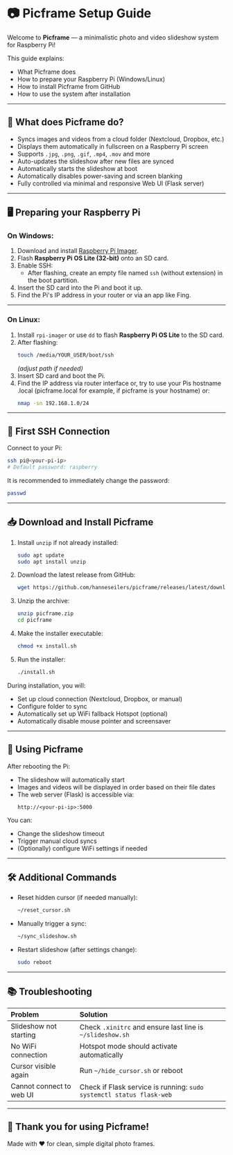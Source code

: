 # 📷 Picframe Setup Guide

Welcome to **Picframe** — a minimalistic photo and video slideshow system for Raspberry Pi!

This guide explains:
- What Picframe does
- How to prepare your Raspberry Pi (Windows/Linux)
- How to install Picframe from GitHub
- How to use the system after installation

---

## 🧠 What does Picframe do?

- Syncs images and videos from a cloud folder (Nextcloud, Dropbox, etc.)
- Displays them automatically in fullscreen on a Raspberry Pi screen
- Supports `.jpg`, `.png`, `.gif`, `.mp4`, `.mov` and more
- Auto-updates the slideshow after new files are synced
- Automatically starts the slideshow at boot
- Automatically disables power-saving and screen blanking
- Fully controlled via minimal and responsive Web UI (Flask server)

---

## 🖥️ Preparing your Raspberry Pi

### On Windows:

1. Download and install [Raspberry Pi Imager](https://www.raspberrypi.com/software/).
2. Flash **Raspberry Pi OS Lite (32-bit)** onto an SD card.
3. Enable SSH:
   - After flashing, create an empty file named `ssh` (without extension) in the boot partition.
4. Insert the SD card into the Pi and boot it up.
5. Find the Pi's IP address in your router or via an app like Fing.

---

### On Linux:

1. Install `rpi-imager` or use `dd` to flash **Raspberry Pi OS Lite** to the SD card.
2. After flashing:
   ```bash
   touch /media/YOUR_USER/boot/ssh
   ```
   *(adjust path if needed)*
3. Insert SD card and boot the Pi.
4. Find the IP address via router interface or, try to use your Pis hostname .local (picframe.local for example, if picframe is your hostname) or:
   ```bash
   nmap -sn 192.168.1.0/24
   ```

---

## 🔌 First SSH Connection

Connect to your Pi:
```bash
ssh pi@<your-pi-ip>
# Default password: raspberry
```

It is recommended to immediately change the password:
```bash
passwd
```

---

## 📥 Download and Install Picframe

1. Install `unzip` if not already installed:
   ```bash
   sudo apt update
   sudo apt install unzip
   ```

2. Download the latest release from GitHub:
   ```bash
   wget https://github.com/hanneseilers/picframe/releases/latest/download/picframe.zip
   ```

3. Unzip the archive:
   ```bash
   unzip picframe.zip
   cd picframe
   ```

4. Make the installer executable:
   ```bash
   chmod +x install.sh
   ```

5. Run the installer:
   ```bash
   ./install.sh
   ```

During installation, you will:
- Set up cloud connection (Nextcloud, Dropbox, or manual)
- Configure folder to sync
- Automatically set up WiFi fallback Hotspot (optional)
- Automatically disable mouse pointer and screensaver

---

## 🚀 Using Picframe

After rebooting the Pi:

- The slideshow will automatically start
- Images and videos will be displayed in order based on their file dates
- The web server (Flask) is accessible via:
  ```
  http://<your-pi-ip>:5000
  ```

You can:
- Change the slideshow timeout
- Trigger manual cloud syncs
- (Optionally) configure WiFi settings if needed

---

## 🛠️ Additional Commands

- Reset hidden cursor (if needed manually):
  ```bash
  ~/reset_cursor.sh
  ```

- Manually trigger a sync:
  ```bash
  ~/sync_slideshow.sh
  ```

- Restart slideshow (after settings change):
  ```bash
  sudo reboot
  ```

---

## 📚 Troubleshooting

| Problem | Solution |
|:---|:---|
| Slideshow not starting | Check `.xinitrc` and ensure last line is `~/slideshow.sh` |
| No WiFi connection | Hotspot mode should activate automatically |
| Cursor visible again | Run `~/hide_cursor.sh` or reboot |
| Cannot connect to web UI | Check if Flask service is running: `sudo systemctl status flask-web` |

---

## 🙌 Thank you for using Picframe!

Made with ❤️ for clean, simple digital photo frames.
